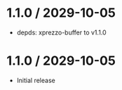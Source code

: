 1.1.0 / 2029-10-05
==================

  * depds: xprezzo-buffer to v1.1.0

1.1.0 / 2029-10-05
==================

  * Initial release
